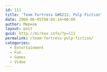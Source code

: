 ```yaml
---
id: 111
title: 'Team Fortress &#8211; Pulp Fiction'
date: 2008-06-05T08:04:14+00:00
author: Мирков
layout: post
guid: http://mirkov.info/?p=111
permalink: /team-fortress-pulp-fiction/
categories:
  - Entertainment
  - Fun
  - Games
  - Video
---
```

